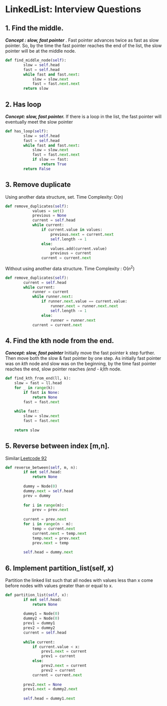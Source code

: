 # LinkedList: Interview Questions
## 1. Find the middle.
***Concept : slow, fast pointer*** . Fast pointer advances twice as fast as slow pointer. So, by the time the fast pointer reaches the end of the list, the slow pointer will be at the middle node.

```py
def find_middle_node(self):
        slow = self.head
        fast = self.head
        while fast and fast.next:
            slow = slow.next
            fast = fast.next.next
        return slow

```
## 2. Has loop
***Concept: slow, fast pointer.*** If there is a loop in the list, the fast pointer will eventually meet the slow pointer
```py
def has_loop(self):
        slow = self.head
        fast = self.head
        while fast and fast.next:
            slow = slow.next
            fast = fast.next.next
            if slow == fast:
                return True
        return False
```
## 3. Remove duplicate
Using another data structure, set. 
Time Complexity: O(n)
```py
def remove_duplicates(self):
            values = set()
            previous = None
            current = self.head
            while current:
                if current.value in values:
                    previous.next = current.next
                    self.length -= 1
                else:
                    values.add(current.value)
                    previous = current
                current = current.next
```
Without using another data structure.
Time Complexity : O($n^2$)
```py
def remove_duplicates(self):
        current = self.head
        while current:
            runner = current
            while runner.next:
                if runner.next.value == current.value:
                    runner.next = runner.next.next
                    self.length -= 1
                else:
                    runner = runner.next
            current = current.next
```
## 4. Find the kth node from the end.
***Concept: slow, fast pointer*** Initially move the fast pointer k step further. Then move both the slow & fast pointer by one step. As initially fast pointer was on *kth* node and slow was on the beginning, by the time fast pointer reaches the end, slow pointer reaches *(end - k)th* node.
```py
def find_kth_from_end(ll, k):
    slow = fast = ll.head   
    for _ in range(k):
        if fast is None:
            return None
        fast = fast.next
 
    while fast:
        slow = slow.next
        fast = fast.next
        
    return slow
```
## 5. Reverse between index [m,n]. 
Similar:[Leetcode 92](https://leetcode.com/problems/reverse-linked-list-ii/)
```py
def reverse_between(self, m, n):
        if not self.head:
            return None
 
        dummy = Node(0)
        dummy.next = self.head
        prev = dummy
 
        for i in range(m):
            prev = prev.next
        
        current = prev.next
        for i in range(n - m):
            temp = current.next
            current.next = temp.next
            temp.next = prev.next
            prev.next = temp
 
        self.head = dummy.next

```
## 6. Implement partition_list(self, x) 
Partition the linked list such that all nodes with values less than x come before nodes with values greater than or equal to x.
```py
def partition_list(self, x):
        if not self.head:
            return None
        
        dummy1 = Node(0)
        dummy2 = Node(0)
        prev1 = dummy1
        prev2 = dummy2
        current = self.head
        
        while current:
            if current.value < x:
                prev1.next = current
                prev1 = current
            else:
                prev2.next = current
                prev2 = current
            current = current.next
        
        prev2.next = None
        prev1.next = dummy2.next
        
        self.head = dummy1.next
```